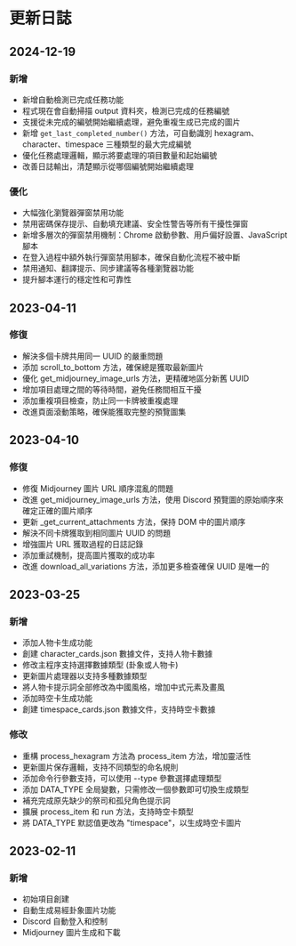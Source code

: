 # 更新日誌

## 2024-12-19

### 新增
- 新增自動檢測已完成任務功能
- 程式現在會自動掃描 output 資料夾，檢測已完成的任務編號
- 支援從未完成的編號開始繼續處理，避免重複生成已完成的圖片
- 新增 `get_last_completed_number()` 方法，可自動識別 hexagram、character、timespace 三種類型的最大完成編號
- 優化任務處理邏輯，顯示將要處理的項目數量和起始編號
- 改善日誌輸出，清楚顯示從哪個編號開始繼續處理

### 優化
- 大幅強化瀏覽器彈窗禁用功能
- 禁用密碼保存提示、自動填充建議、安全性警告等所有干擾性彈窗
- 新增多層次的彈窗禁用機制：Chrome 啟動參數、用戶偏好設置、JavaScript 腳本
- 在登入過程中額外執行彈窗禁用腳本，確保自動化流程不被中斷
- 禁用通知、翻譯提示、同步建議等各種瀏覽器功能
- 提升腳本運行的穩定性和可靠性

## 2023-04-11

### 修復
- 解決多個卡牌共用同一 UUID 的嚴重問題
- 添加 scroll_to_bottom 方法，確保總是獲取最新圖片
- 優化 get_midjourney_image_urls 方法，更精確地區分新舊 UUID
- 增加項目處理之間的等待時間，避免任務間相互干擾
- 添加重複項目檢查，防止同一卡牌被重複處理
- 改進頁面滾動策略，確保能獲取完整的預覽圖集

## 2023-04-10

### 修復
- 修復 Midjourney 圖片 URL 順序混亂的問題
- 改進 get_midjourney_image_urls 方法，使用 Discord 預覽圖的原始順序來確定正確的圖片順序
- 更新 _get_current_attachments 方法，保持 DOM 中的圖片順序
- 解決不同卡牌獲取到相同圖片 UUID 的問題
- 增強圖片 URL 獲取過程的日誌記錄
- 添加重試機制，提高圖片獲取的成功率
- 改進 download_all_variations 方法，添加更多檢查確保 UUID 是唯一的

## 2023-03-25

### 新增
- 添加人物卡生成功能
- 創建 character_cards.json 數據文件，支持人物卡數據
- 修改主程序支持選擇數據類型 (卦象或人物卡)
- 更新圖片處理器以支持多種數據類型
- 將人物卡提示詞全部修改為中國風格，增加中式元素及畫風
- 添加時空卡生成功能
- 創建 timespace_cards.json 數據文件，支持時空卡數據

### 修改
- 重構 process_hexagram 方法為 process_item 方法，增加靈活性
- 更新圖片保存邏輯，支持不同類型的命名規則
- 添加命令行參數支持，可以使用 --type 參數選擇處理類型
- 添加 DATA_TYPE 全局變數，只需修改一個參數即可切換生成類型
- 補充完成原先缺少的祭司和孤兒角色提示詞
- 擴展 process_item 和 run 方法，支持時空卡類型
- 將 DATA_TYPE 默認值更改為 "timespace"，以生成時空卡圖片

## 2023-02-11

### 新增
- 初始項目創建
- 自動生成易經卦象圖片功能
- Discord 自動登入和控制
- Midjourney 圖片生成和下載 